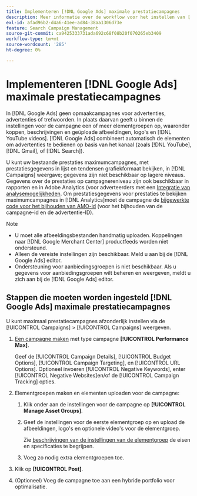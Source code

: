 ```yaml
---
title: Implementeren [!DNL Google Ads] maximale prestatiecampagnes
description: Meer informatie over de workflow voor het instellen van [!DNL Google Ads] maximale prestaties.
exl-id: afad96b2-d4a6-41ee-ad84-38aa1306d73e
feature: Search Campaign Management
source-git-commit: ca9425333731ada692c68f08b20f070265eb3409
workflow-type: tm+mt
source-wordcount: '285'
ht-degree: 0%

---
```


# Implementeren [!DNL Google Ads] maximale prestatiecampagnes

In [!DNL Google Ads] geen opmaakcampagnes voor advertenties, advertenties of trefwoorden. In plaats daarvan geeft u binnen de instellingen voor de campagne een of meer elementgroepen op, waaronder koppen, beschrijvingen en geüploade afbeeldingen, logo&#39;s en [!DNL YouTube videos]. [!DNL Google Ads] combineert automatisch de elementen om advertenties te bedienen op basis van het kanaal (zoals [!DNL YouTube], [!DNL Gmail], of [!DNL Search]).

U kunt uw bestaande prestaties maximumcampagnes, met prestatiesgegevens in lijst en tendensen grafiekformaat bekijken, in [!DNL Campaigns] weergave; gegevens zijn niet beschikbaar op lagere niveaus. Gegevens over de prestaties op campagnereniveau zijn ook beschikbaar in rapporten en in Adobe Analytics (voor adverteerders met een [Integratie van analysemogelijkheden](/help/integrations/analytics/overview.md). Om prestatiesgegevens voor prestaties te bekijken maximumcampagnes in [!DNL Analytics]moet de campagne de [bijgewerkte code voor het bijhouden van AMO-id](/help/search-social-commerce/tracking/amo-id-tracking-parameter.md) (voor het bijhouden van de campagne-id en de advertentie-ID).

>[!NOTE]
>
>* U moet alle afbeeldingsbestanden handmatig uploaden. Koppelingen naar [!DNL Google Merchant Center] productfeeds worden niet ondersteund.
>* Alleen de vereiste instellingen zijn beschikbaar. Meld u aan bij de [!DNL Google Ads] editor.
>* Ondersteuning voor aanbiedingsgroepen is niet beschikbaar. Als u gegevens voor aanbiedingsgroepen wilt beheren en weergeven, meldt u zich aan bij de [!DNL Google Ads] editor.

## Stappen die moeten worden ingesteld [!DNL Google Ads] maximale prestatiecampagnes

U kunt maximaal prestatiecampagnes afzonderlijk instellen via de [!UICONTROL Campaigns] > [!UICONTROL Campaigns] weergeven.

1. [Een campagne maken](/help/search-social-commerce/campaign-management/campaigns/campaign-manage.md) met type campagne **[!UICONTROL Performance Max]**.

   Geef de [!UICONTROL Campaign Details], [!UICONTROL Budget Options], [!UICONTROL Campaign Targeting], en [!UICONTROL URL Options]. Optioneel invoeren [!UICONTROL Negative Keywords], enter [!UICONTROL Negative Websites]en/of de [!UICONTROL Campaign Tracking] opties.

1. Elementgroepen maken en elementen uploaden voor de campagne:

   1. Klik onder aan de instellingen voor de campagne op **[!UICONTROL Manage Asset Groups]**.

   1. Geef de instellingen voor de eerste elementgroep op en upload de afbeeldingen, logo&#39;s en optionele video&#39;s voor de elementgroep.

      Zie [beschrijvingen van de instellingen van de elementgroep](/help/search-social-commerce/campaign-management/campaigns/campaign-settings-google.md) de eisen en specificaties te begrijpen.

   1. Voeg zo nodig extra elementgroepen toe.

1. Klik op **[!UICONTROL Post]**.

1. (Optioneel) Voeg de campagne toe aan een hybride portfolio voor optimalisatie.

